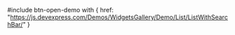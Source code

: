 
<!-- %fullDescription% -->

#include btn-open-demo with {
    href: "https://js.devexpress.com/Demos/WidgetsGallery/Demo/List/ListWithSearchBar/"
}

<!-- import * from 'api-reference\10 UI Components\SearchBoxMixin\1 Configuration\searchExpr.md' -->